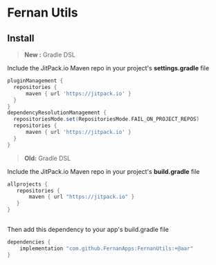
# Fernan Utils
## Install
> **New :** Gradle DSL

Include the JitPack.io Maven repo in your project's **settings.gradle** file

```groovy
pluginManagement {  
  repositories {     
	  maven { url 'https://jitpack.io' }  
  }  
}  
dependencyResolutionManagement {  
  repositoriesMode.set(RepositoriesMode.FAIL_ON_PROJECT_REPOS)  
  repositories {  
      maven { url 'https://jitpack.io' }  
  }  
}
```


> **Old:** Gradle DSL

Include the JitPack.io Maven repo in your project's **build.gradle** file

```groovy
allprojects {
   repositories {
       maven { url "https://jitpack.io" }
   }
}
```
## 
Then add this dependency to your app's build.gradle file

```groovy
dependencies {
    implementation "com.github.FernanApps:FernanUtils:+@aar"
}
```